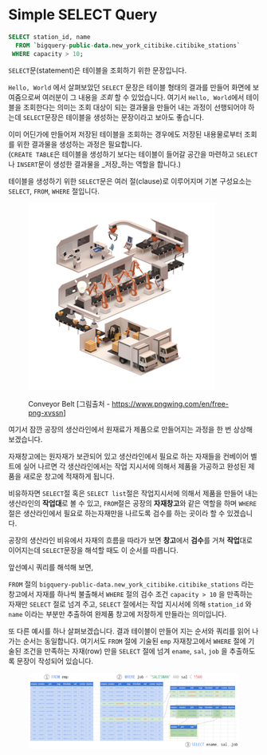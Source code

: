 # Simple SELECT Query

```sql
SELECT station_id, name
  FROM `bigquery-public-data.new_york_citibike.citibike_stations`
 WHERE capacity > 10;
```

`SELECT`문(statement)은 테이블을 조회하기 위한 문장입니다.&#x20;

`Hello, World` 에서 살펴보았던 `SELECT` 문장은 테이블 형태의 결과를 만들어 화면에 보여줌으로써 여러분이 그 내용을 _조회_ 할 수 있었습니다. 여기서 `Hello, World`에서 테이블을 조회한다는 의미는 조회 대상이 되는 결과물을 만들어 내는 과정이 선행되어야 하는데 `SELECT`문장은 테이블을 생성하는 문장이라고 보아도 좋습니다.&#x20;

이미 어딘가에 만들어져 저장된 테이블을 조회하는 경우에도 저장된 내용물로부터 조회를 위한 결과물을 생성하는 과정은 필요합니다.\
(`CREATE TABLE`은 테이블을 생성하기 보다는 테이블이 들어갈 공간을 마련하고 `SELECT`나 `INSERT`문이 생성한 결과물을 _저장_하는 역할을 합니다.)

테이블을 생성하기 위한 `SELECT`문은 여러 절(clause)로 이루어지며 기본 구성요소는 `SELECT`, `FROM`, `WHERE` 절입니다.

<figure><img src="../.gitbook/assets/conveyor.png" alt="" width="375"><figcaption><p>Conveyor Belt [그림출처 - <a href="https://www.pngwing.com/en/free-png-xvssn">https://www.pngwing.com/en/free-png-xvssn</a>]</p></figcaption></figure>

여기서 잠깐 공장의 생산라인에서 원재료가 제품으로 만들어지는 과정을 한 번 상상해 보겠습니다.&#x20;

자재창고에는 원자재가 보관되어 있고 생산라인에서 필요로 하는 자재들을 컨베이어 벨트에 실어 나르면 각 생산라인에서는 작업 지시서에 의해서 제품을 가공하고 완성된 제품을 새로운 창고에 적재하게 됩니다.

비유하자면 `SELECT`절 혹은 `SELECT list`절은 작업지시서에 의해서 제품을 만들어 내는 생산라인의 **작업대**로 볼 수 있고, `FROM`절은 공장의 **자재창고**와 같은 역할을 하며  `WHERE`절은 생산라인에서 필요로 하는자재만을 나르도록 검수를 하는 곳이라 할 수 있겠습니다.

공장의 생산라인 비유에서 자재의 흐름을 따라가 보면 **창고**에서 **검수**를 거쳐 **작업**대로 이어지는데 `SELECT`문장을 해석할 때도 이 순서를 따릅니다. &#x20;

앞선예시 쿼리를 해석해 보면,

`FROM` 절의 `bigquery-public-data.new_york_citibike.citibike_stations` 라는 창고에서 자재를 하나씩 불출해서 `WHERE` 절의 검수 조건 `capacity > 10` 을 만족하는 자재만 `SELECT` 절로 넘겨 주고,  `SELECT` 절에서는 작업 지시서에 의해 `station_id` 와 `name` 이라는 부분만 추출하여 완제품 창고에 저장하게 만들라는 의미입니다.

또 다른 예시를 하나 살펴보겠습니다.   결과 테이블이 만들어 지는 순서와 쿼리를 읽어 나가는 순서는 동일합니다.  여기서도 `FROM` 절에 기술된 `emp`  자재창고에서 `WHERE` 절에 기술된 조건을 만족하는 자재(row) 만을 `SELECT` 절에 넘겨  `ename`, `sal`, `job` 을 추출하도록 문장이 작성되어 있습니다.

<figure><img src="../.gitbook/assets/image.png" alt=""><figcaption></figcaption></figure>
